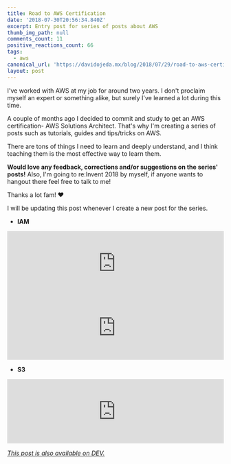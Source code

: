 ```yaml
---
title: Road to AWS Certification
date: '2018-07-30T20:56:34.840Z'
excerpt: Entry post for series of posts about AWS
thumb_img_path: null
comments_count: 11
positive_reactions_count: 66
tags:
  - aws
canonical_url: 'https://davidojeda.mx/blog/2018/07/29/road-to-aws-certification'
layout: post
---
```



I've worked with AWS at my job for around two years. I don't proclaim myself an expert or something alike, but surely I've learned a lot during this time. 

A couple of months ago I decided to commit and study to get an AWS certification- AWS Solutions Architect. That's why I'm creating a series of posts such as tutorials, guides and tips/tricks on AWS. 

There are tons of things I need to learn and deeply understand, and I think teaching them is the most effective way to learn them.

**Would love any feedback, corrections and/or suggestions on the series' posts!** Also, I'm going to re:Invent 2018 by myself, if anyone wants to hangout there feel free to talk to me!

Thanks a lot fam! ❤️

I will be updating this post whenever I create a new post for the series.

- **IAM**


<iframe class="liquidTag" src="https://dev.to/embed/link?args=https%3A%2F%2Fdev.to%2Fdavid_ojeda%2Faws-iam-pt-1---the-basics-139h" style="border: 0; width: 100%;"></iframe>



<iframe class="liquidTag" src="https://dev.to/embed/link?args=https%3A%2F%2Fdev.to%2Fdavid_ojeda%2Faws-iam-pt-2---a-practical-example-13b6" style="border: 0; width: 100%;"></iframe>


- **S3**


<iframe class="liquidTag" src="https://dev.to/embed/link?args=https%3A%2F%2Fdev.to%2Fdavid_ojeda%2Faws-s3-pt-1---the-basics-55bp" style="border: 0; width: 100%;"></iframe>


*[This post is also available on DEV.](https://dev.to/david_ojeda/road-to-aws-certification-2438)*


<script>
const parent = document.getElementsByTagName('head')[0];
const script = document.createElement('script');
script.type = 'text/javascript';
script.src = 'https://cdnjs.cloudflare.com/ajax/libs/iframe-resizer/4.1.1/iframeResizer.min.js';
script.charset = 'utf-8';
script.onload = function() {
    window.iFrameResize({}, '.liquidTag');
};
parent.appendChild(script);
</script>    
